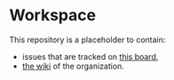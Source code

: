 # Workspace

This repository is a placeholder to contain:
- issues that are tracked on [this board](https://github.com/orgs/Amenokal-Labs/projects/1/views/1),
- [the wiki](https://github.com/Amenokal-Labs/workspace/wiki) of the organization.
